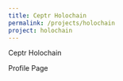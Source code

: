 ```yaml
---
title: Ceptr Holochain
permalink: /projects/holochain
project: holochain
---
```


Ceptr Holochain

Profile Page
